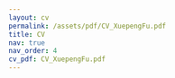 ```yaml
---
layout: cv
permalink: /assets/pdf/CV_XuepengFu.pdf
title: CV
nav: true
nav_order: 4
cv_pdf: CV_XuepengFu.pdf
---
```

